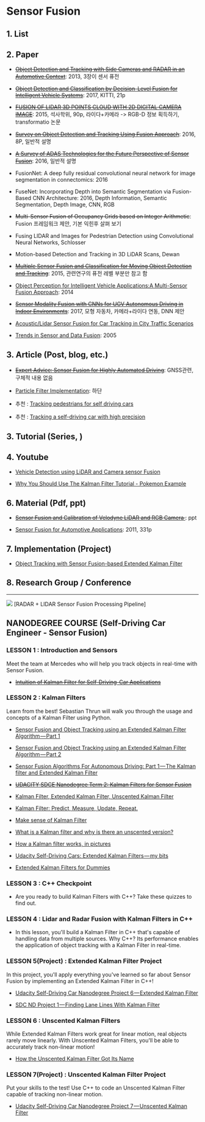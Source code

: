# Sensor Fusion 

## 1. List

## 2. Paper

- ~~[Object Detection and Tracking with Side Cameras and RADAR in an Automotive Context](http://www.mi.fu-berlin.de/inf/groups/ag-ki/Theses/Completed-theses/Master_Diploma-theses/2013/Hofmann/Master-Hofmann.pdf?1381479774)~~: 2013, 3장이 센서 퓨전 

- ~~[Object Detection and Classification by Decision-Level Fusion for Intelligent Vehicle Systems](https://www.ncbi.nlm.nih.gov/pmc/articles/PMC5298778/)~~: 2017, KITTI, 21p

- ~~[FUSION OF LIDAR 3D POINTS CLOUD WITH 2D DIGITAL CAMERA IMAGE](http://www.secs.oakland.edu/~li4/research/student/JuanLi2015.pdf)~~: 2015, 석사학위, 90p, 라이다+카메라 -> RGB-D 정보 획득하기, transformatio 논문

- ~~[Survey on Object Detection and Tracking Using Fusion Approach](https://www.ijircce.com/upload/2016/march/98_24_Survey.pdf)~~: 2016, 8P, 일반적 설명 

- ~~[A Survey of ADAS Technologies for the Future Perspective of Sensor Fusion](https://link.springer.com/chapter/10.1007/978-3-319-45246-3_13)~~: 2016, 일반적 설명

- FusionNet: A deep fully residual convolutional neural network for image segmentation in connectomics: 2016

- FuseNet: Incorporating Depth into Semantic Segmentation via Fusion-Based CNN Architecture: 2016, Depth Information, Semantic Segmentation, Depth Image, CNN, RGB





- ~~Multi-Sensor Fusion of Occupancy Grids based on Integer Arithmetic~~: Fusion 프레임워크 제안, 기본 익힌후 살펴 보기 

- Fusing LIDAR and Images for Pedestrian Detection using Convolutional Neural Networks, Schlosser

- Motion-based Detection and Tracking in 3D LiDAR Scans, Dewan


- ~~[Multiple Sensor Fusion and Classification for Moving Object Detection and Tracking](http://ieeexplore.ieee.org/document/7283636/)~~: 2015, 관련연구의 퓨전 레벨 부분만 참고 함

- [Object Perception for Intelligent Vehicle Applications:A Multi-Sensor Fusion Approach](https://hal.inria.fr/hal-01019527/document): 2014

- ~~[Sensor Modality Fusion with CNNs for UGV Autonomous Driving in Indoor Environments](http://cims.nyu.edu/~achoroma/NonFlash/Papers/SMF_CNN.pdf)~~: 2017, 모형 자동차, 카메라+라이다 연동, DNN 제안 

- [Acoustic/Lidar Sensor Fusion for Car Tracking in City Traffic Scenarios](http://www.drgoehring.de/bib/tadjine15fastzero/tadjine15fastzero.pdf)

- [Trends in Sensor and Data Fusion](http://www.ifp.uni-stuttgart.de/publications/phowo05/300roth.pdf): 2005

## 3. Article (Post, blog, etc.)

- ~~[Expert Advice: Sensor Fusion for Highly Automated Driving](http://gpsworld.com/expert-advice-sensor-fusion-for-highly-automated-driving/)~~: GNSS관련, 구체적 내용 없음 

- [Particle Filter Implementation](https://medium.com/@andrew.d.wilkie/self-driving-car-engineer-diary-9-898f075e888c): 하단 

- 추천 : [Tracking pedestrians for self driving cars](https://medium.com/towards-data-science/tracking-pedestrians-for-self-driving-cars-ccf588acd170)
- 추천 : [Tracking a self-driving car with high precision](https://medium.com/@priya.dwivedi/latest)



## 3. Tutorial (Series, )



## 4. Youtube

- [Vehicle Detection using LiDAR and Camera sensor Fusion](https://www.youtube.com/watch?v=V3cN5LrPr4M)

- [Why You Should Use The Kalman Filter Tutorial - Pokemon Example](https://www.youtube.com/watch?v=bm3cwEP2nUo)

## 6. Material (Pdf, ppt)

- ~~[Sensor Fusion and Calibration of Velodyne LiDAR and RGB Camera ](https://www.it4i.cz/wp-content/uploads/2014/11/RP7_Velas.pdf)~~: ppt

- [Sensor Fusion for Automotive Applications](http://users.isy.liu.se/en/rt/lundquist/Publications/Lundquist2011.pdf): 2011, 331p 

## 7. Implementation (Project)

- [Object Tracking with Sensor Fusion-based Extended Kalman Filter](https://github.com/JunshengFu/tracking-with-Extended-Kalman-Filter)


## 8. Research Group / Conference 

---
![](https://i.imgur.com/8Le2eVF.png)
[RADAR + LIDAR Sensor Fusion Processing Pipeline]
		
## NANODEGREE COURSE (Self-Driving Car Engineer - Sensor Fusion)


### LESSON 1 : Introduction and Sensors
Meet the team at Mercedes who will help you track objects in real-time with Sensor Fusion.

- ~~[Intuition of Kalman Filter for Self-Driving-Car Applications](https://medium.com/towards-data-science/intuition-of-kalman-filter-for-self-driving-car-applications-749b356e19db)~~ 



###  LESSON 2 : Kalman Filters
Learn from the best! Sebastian Thrun will walk you through the usage and concepts of a Kalman Filter using Python.

- [Sensor Fusion and Object Tracking using an Extended Kalman Filter Algorithm — Part 1](https://medium.com/@mithi/object-tracking-and-fusing-sensor-measurements-using-the-extended-kalman-filter-algorithm-part-1-f2158ef1e4f0) 
- [Sensor Fusion and Object Tracking using an Extended Kalman Filter Algorithm — Part 2](https://medium.com/@mithi/sensor-fusion-and-object-tracking-using-an-extended-kalman-filter-algorithm-part-2-cd20801fbeff)

- [Sensor Fusion Algorithms For Autonomous Driving: Part 1 — The Kalman filter and Extended Kalman Filter](https://medium.com/@wilburdes/sensor-fusion-algorithms-for-autonomous-driving-part-1-the-kalman-filter-and-extended-kalman-a4eab8a833dd)

- ~~[UDACITY SDCE Nanodegree Term 2: Kalman Filters for Sensor Fusion](https://medium.com/@ckyrkou/udacity-sdce-nanodegree-term-2-kalman-filters-for-sensor-fusion-1dde97ea628b)~~

- [Kalman Filter, Extended Kalman Filter, Unscented Kalman Filter](https://medium.com/@kastsiukavets.alena/kalman-filter-extended-kalman-filter-unscented-kalman-filter-dbbd929f83c5)
- [Kalman Filter: Predict, Measure, Update, Repeat.](https://medium.com/@tjosh.owoyemi/kalman-filter-predict-measure-update-repeat-20a5e618be66)
- [Make sense of Kalman Filter](https://medium.com/towards-data-science/make-sense-of-kalman-filter-c59fe5f8202f)
- [What is a Kalman filter and why is there an unscented version?](https://medium.com/@anthony_sarkis/what-is-a-kalman-filter-and-why-is-there-an-unscented-version-bc5f6e77c509)
- [How a Kalman filter works, in pictures](http://www.bzarg.com/p/how-a-kalman-filter-works-in-pictures/)
- [Udacity Self-Driving Cars: Extended Kalman Filters — my bits](https://medium.com/@tempflip/udacity-self-driving-cars-extended-kalman-filters-my-bits-99cbbaf65e3d)
- [Extended Kalman Filters for Dummies](https://medium.com/@serrano_223/extended-kalman-filters-for-dummies-4168c68e2117)

###  LESSON 3 : C++ Checkpoint
 - Are you ready to build Kalman Filters with C++? Take these quizzes to find out.


###  LESSON 4 : Lidar and Radar Fusion with Kalman Filters in C++
 - In this lesson, you'll build a Kalman Filter in C++ that's capable of handling data from multiple sources. Why C++? Its performance enables the application of object tracking with a Kalman Filter in real-time.


###  LESSON 5(Project) : Extended Kalman Filter Project
In this project, you'll apply everything you've learned so far about Sensor Fusion by implementing an Extended Kalman Filter in C++!
- [Udacity Self-Driving Car Nanodegree Project 6 — Extended Kalman Filter](https://medium.com/udacity/udacity-self-driving-car-nanodegree-project-6-extended-kalman-filter-c3eac16c283d)

- [SDC ND Project 1 — Finding Lane Lines With Kalman Filter](https://medium.com/@raul7/sdc-nd-project-1-finding-lane-lines-with-kalman-filter-15be077346af)

### LESSON 6 : Unscented Kalman Filters
While Extended Kalman Filters work great for linear motion, real objects rarely move linearly. With Unscented Kalman Filters, you'll be able to accurately track non-linear motion!

- [How the Unscented Kalman Filter Got Its Name](https://medium.com/self-driving-cars/how-the-unscented-kalman-filter-got-its-name-4f53fe2db739)

### LESSON 7(Project) : Unscented Kalman Filter Project
Put your skills to the test! Use C++ to code an Unscented Kalman Filter capable of tracking non-linear motion.

- [Udacity Self-Driving Car Nanodegree Project 7 — Unscented Kalman Filter](https://medium.com/@jeremyeshannon/udacity-self-driving-car-nanodegree-project-7-unscented-kalman-filter-ea8bef72a5c7)





